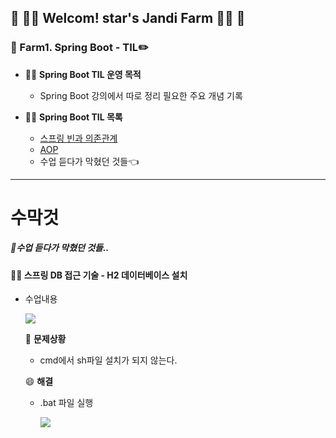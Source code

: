 

## :green_heart: :woman_farmer: Welcom! star's Jandi Farm​ :woman_farmer: :green_heart:





### :seedling: Farm1. Spring Boot - TIL:pencil2:



* :woman_farmer: **Spring Boot TIL 운영 목적**
  * Spring Boot 강의에서 따로 정리 필요한 주요 개념 기록
  



* :woman_farmer: **Spring Boot TIL 목록**
  * [스프링 빈과 의존관계](https://github.com/jandifarm/starsJandi/tree/main/hello-spring/TIL_hello-spring/docs)
  * [AOP]()
  * 수업 듣다가 막혔던 것들:point_left:



---





# 수막것

##### :pencil:**수**업 듣다가 **막**혔던 **것**들.. 



#### :man_teacher: 스프링 DB 접근 기술 - H2 데이터베이스 설치



* 수업내용

  ![](C:\Users\ADMIN\IdeaProjects\studyBoot\hello-spring\TIL_hello-spring\img\error1_h2Install.png)

  

  :rotating_light: **문제상황**

  - cmd에서 sh파일 설치가 되지 않는다.

    

  :smile: **해결**

  * .bat 파일 실행

    ![](C:\Users\ADMIN\IdeaProjects\studyBoot\hello-spring\TIL_hello-spring\img\error1_h2Install_compl.PNG)
